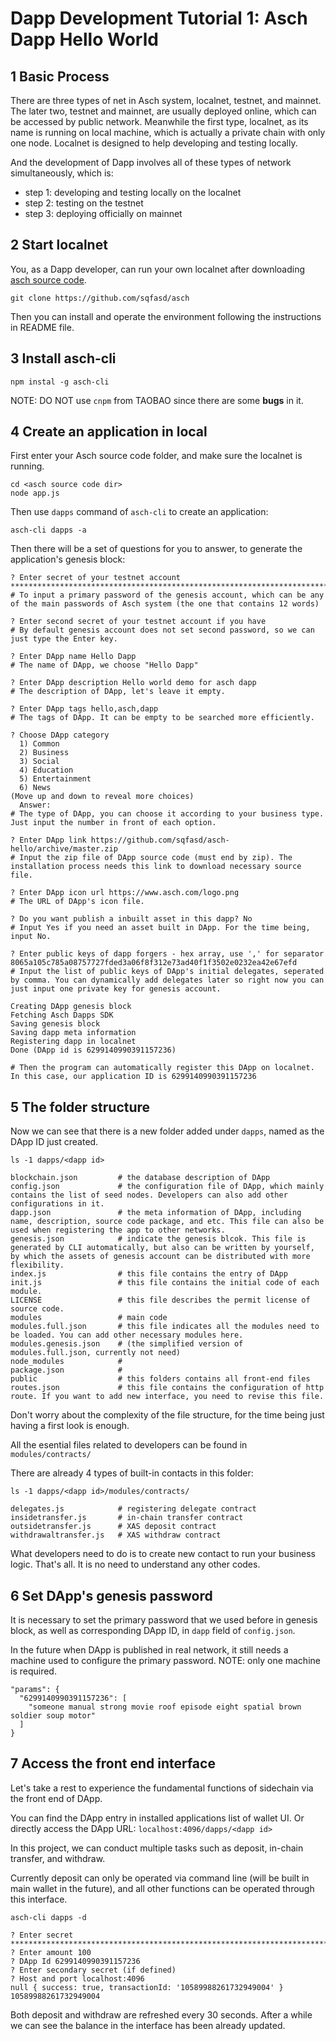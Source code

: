# Dapp Development Tutorial 1: Asch Dapp Hello World

## 1 Basic Process

There are three types of net in Asch system, localnet, testnet, and mainnet. The later two, testnet and mainnet, are usually deployed online, which can be accessed by public network. Meanwhile the first type, localnet, as its name is running on local machine, which is actually a private chain with only one node. Localnet is designed to help developing and testing locally.

And the development of Dapp involves all of these types of network simultaneously, which is:
- step 1: developing and testing locally on the localnet
- step 2: testing on the testnet
- step 3: deploying officially on mainnet


## 2 Start localnet

You, as a Dapp developer, can run your own localnet after downloading [asch source code](https://github.com/sqfasd/asch).

```
git clone https://github.com/sqfasd/asch
```
Then you can install and operate the environment following the instructions in README file.

## 3 Install asch-cli

```
npm instal -g asch-cli
```

NOTE: DO NOT use ```cnpm``` from TAOBAO since there are some **bugs** in it.

## 4 Create an application in local

First enter your Asch source code folder, and make sure the localnet is running.

```
cd <asch source code dir>
node app.js
```

Then use ```dapps``` command of ```asch-cli``` to create an application:

```
asch-cli dapps -a
```

Then there will be a set of questions for you to answer, to generate the application's genesis block:

```
? Enter secret of your testnet account *******************************************************************************
# To input a primary password of the genesis account, which can be any of the main passwords of Asch system (the one that contains 12 words)

? Enter second secret of your testnet account if you have
# By default genesis account does not set second password, so we can just type the Enter key.

? Enter DApp name Hello Dapp
# The name of DApp, we choose "Hello Dapp"

? Enter DApp description Hello world demo for asch dapp
# The description of DApp, let's leave it empty.

? Enter DApp tags hello,asch,dapp
# The tags of DApp. It can be empty to be searched more efficiently.

? Choose DApp category
  1) Common
  2) Business
  3) Social
  4) Education
  5) Entertainment
  6) News
(Move up and down to reveal more choices)
  Answer:
# The type of DApp, you can choose it according to your business type. Just input the number in front of each option.

? Enter DApp link https://github.com/sqfasd/asch-hello/archive/master.zip
# Input the zip file of DApp source code (must end by zip). The installation process needs this link to download necessary source file.

? Enter DApp icon url https://www.asch.com/logo.png
# The URL of DApp's icon file.

? Do you want publish a inbuilt asset in this dapp? No
# Input Yes if you need an asset built in DApp. For the time being, input No.

? Enter public keys of dapp forgers - hex array, use ',' for separator 8065a105c785a08757727fded3a06f8f312e73ad40f1f3502e0232ea42e67efd
# Input the list of public keys of DApp's initial delegates, seperated by comma. You can dynamically add delegates later so right now you can just input one private key for genesis account.

Creating DApp genesis block
Fetching Asch Dapps SDK
Saving genesis block
Saving dapp meta information
Registering dapp in localnet
Done (DApp id is 6299140990391157236)

# Then the program can automatically register this DApp on localnet. In this case, our application ID is 6299140990391157236
```

## 5 The folder structure

Now we can see that there is a new folder added under `dapps`, named as the DApp ID just created.

```
ls -1 dapps/<dapp id>

blockchain.json         # the database description of DApp
config.json             # the configuration file of DApp, which mainly contains the list of seed nodes. Developers can also add other configurations in it.
dapp.json               # the meta information of DApp, including name, description, source code package, and etc. This file can also be used when registering the app to other networks.
genesis.json            # indicate the genesis blcok. This file is generated by CLI automatically, but also can be written by yourself, by which the assets of genesis account can be distributed with more flexibility.
index.js                # this file contains the entry of DApp
init.js                 # this file contains the initial code of each module.
LICENSE                 # this file describes the permit license of source code.
modules                 # main code
modules.full.json       # this file indicates all the modules need to be loaded. You can add other necessary modules here.
modules.genesis.json    # (the simplified version of modules.full.json, currently not need)
node_modules            #
package.json            #
public                  # this folders contains all front-end files
routes.json             # this file contains the configuration of http route. If you want to add new interface, you need to revise this file.
```
Don't worry about the complexity of the file structure, for the time being just having a first look is enough. 

All the esential files related to developers can be found in ```modules/contracts/```

There are already 4 types of built-in contacts in this folder:

```
ls -1 dapps/<dapp id>/modules/contracts/

delegates.js            # registering delegate contract
insidetransfer.js       # in-chain transfer contract
outsidetransfer.js      # XAS deposit contract
withdrawaltransfer.js   # XAS withdraw contract
```

What developers need to do is to create new contact to run your business logic. That's all. It is no need to understand any other codes.

## 6 Set DApp's genesis password

It is necessary to set the primary password that we used before in genesis block, as well as corresponding DApp ID, in ```dapp``` field of ```config.json```.

In the future when DApp is published in real network, it still needs a machine used to configure the primary password. NOTE: only one machine is required.

```
"params": {
  "6299140990391157236": [
    "someone manual strong movie roof episode eight spatial brown soldier soup motor"
  ]
}
```

## 7 Access the front end interface

Let's take a rest to experience the fundamental functions of sidechain via the front end of DApp.

You can find the DApp entry in installed applications list of wallet UI.
Or directly access the DApp URL: ```localhost:4096/dapps/<dapp id>```

In this project, we can conduct multiple tasks such as deposit, in-chain transfer, and withdraw.

Currently deposit can only be operated via command line (will be built in main wallet in the future), and all other functions can be operated through this interface.

```
asch-cli dapps -d

? Enter secret *******************************************************************************
? Enter amount 100
? DApp Id 6299140990391157236
? Enter secondary secret (if defined)
? Host and port localhost:4096
null { success: true, transactionId: '10589988261732949004' }
10589988261732949004
```

Both deposit and withdraw are refreshed every 30 seconds. After a while we can see the balance in the interface has been already updated.

